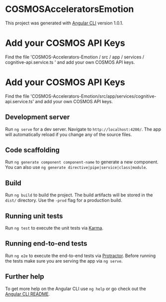 # COSMOSAcceleratorsEmotion

This project was generated with [Angular CLI](https://github.com/angular/angular-cli) version 1.0.1.

# Add your COSMOS API Keys
Find the file 'COSMOS-Accelerators-Emotion / src / app / services / cognitive-api.service.ts ' and add your own COSMOS API keys.

# Add your COSMOS API Keys
Find the file 'COSMOS-Accelerators-Emotion/src/app/services/cognitive-api.service.ts' and add your own COSMOS API keys.

## Development server

Run `ng serve` for a dev server. Navigate to `http://localhost:4200/`. The app will automatically reload if you change any of the source files.

## Code scaffolding

Run `ng generate component component-name` to generate a new component. You can also use `ng generate directive|pipe|service|class|module`.

## Build

Run `ng build` to build the project. The build artifacts will be stored in the `dist/` directory. Use the `-prod` flag for a production build.

## Running unit tests

Run `ng test` to execute the unit tests via [Karma](https://karma-runner.github.io).

## Running end-to-end tests

Run `ng e2e` to execute the end-to-end tests via [Protractor](http://www.protractortest.org/).
Before running the tests make sure you are serving the app via `ng serve`.

## Further help

To get more help on the Angular CLI use `ng help` or go check out the [Angular CLI README](https://github.com/angular/angular-cli/blob/master/README.md).
